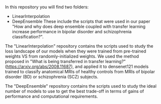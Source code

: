 In this repository you will find two folders:
- LinearInterpolation
- DeepEnsemble
These include the scripts that were used in our paper "How and why does deep ensemble coupled with transfer learning increase performance in bipolar disorder and schizophrenia classification?".

The "LinearInterpolation" repository contains the scripts used to study the loss landscape of our models when they were trained from pre-trained weights VS from randomly-initialized weights.
We used the method proposed in "What is being transferred in transfer learning?" (https://arxiv.org/abs/2008.11687), and applied it to densenet121 models trained to classify anatomical MRIs of healthy controls from MRIs of bipolar disorder (BD) or schizophrenia (SCZ) subjects.

The "DeepEnsemble" repository contains the scripts used to study the ideal number of models to use to get the best trade-off in terms of gains of performance and computational requirements.
